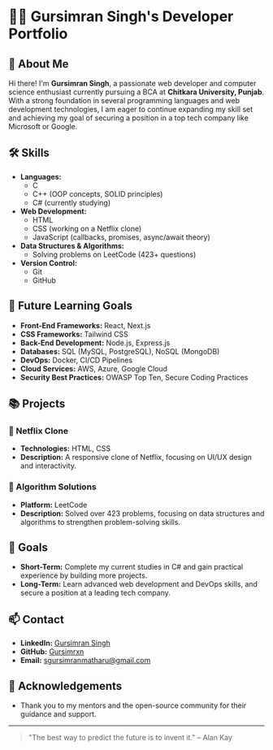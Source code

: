 # 👨‍💻 Gursimran Singh's Developer Portfolio

## 🌟 About Me
Hi there! I'm **Gursimran Singh**, a passionate web developer and computer science enthusiast currently pursuing a BCA at **Chitkara University, Punjab**. With a strong foundation in several programming languages and web development technologies, I am eager to continue expanding my skill set and achieving my goal of securing a position in a top tech company like Microsoft or Google.

## 🛠️ Skills
- **Languages:** 
  - C
  - C++ (OOP concepts, SOLID principles)
  - C# (currently studying)
- **Web Development:**
  - HTML
  - CSS (working on a Netflix clone)
  - JavaScript (callbacks, promises, async/await theory)
- **Data Structures & Algorithms:**
  - Solving problems on LeetCode (423+ questions)
- **Version Control:**
  - Git
  - GitHub

## 🚀 Future Learning Goals
- **Front-End Frameworks:** React, Next.js
- **CSS Frameworks:** Tailwind CSS
- **Back-End Development:** Node.js, Express.js
- **Databases:** SQL (MySQL, PostgreSQL), NoSQL (MongoDB)
- **DevOps:** Docker, CI/CD Pipelines
- **Cloud Services:** AWS, Azure, Google Cloud
- **Security Best Practices:** OWASP Top Ten, Secure Coding Practices

## 📚 Projects
### 🎥 Netflix Clone
- **Technologies:** HTML, CSS
- **Description:** A responsive clone of Netflix, focusing on UI/UX design and interactivity.

### 🧩 Algorithm Solutions
- **Platform:** LeetCode
- **Description:** Solved over 423 problems, focusing on data structures and algorithms to strengthen problem-solving skills.

## 🎯 Goals
- **Short-Term:** Complete my current studies in C# and gain practical experience by building more projects.
- **Long-Term:** Learn advanced web development and DevOps skills, and secure a position at a leading tech company.

## 📫 Contact
- **LinkedIn:** [Gursimran Singh](https://www.linkedin.com/in/gursimrxnsingh)
- **GitHub:** [Gursimrxn](https://github.com/gursimrxn)
- **Email:** sgursimranmatharu@gmail.com

## 🙏 Acknowledgements
- Thank you to my mentors and the open-source community for their guidance and support.

---

> "The best way to predict the future is to invent it." – Alan Kay
